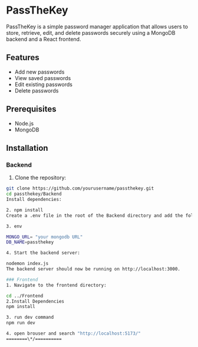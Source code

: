 # PassTheKey

PassTheKey is a simple password manager application that allows users to store, retrieve, edit, and delete passwords securely using a MongoDB backend and a React frontend.

## Features

- Add new passwords
- View saved passwords
- Edit existing passwords
- Delete passwords

## Prerequisites

- Node.js
- MongoDB

## Installation

### Backend

1. Clone the repository:

```bash
git clone https://github.com/yourusername/passthekey.git
cd passthekey/Backend
Install dependencies:

2. npm install
Create a .env file in the root of the Backend directory and add the following environment variables:

3. env

MONGO_URL= "your mongodb URL"
DB_NAME=passthekey

4. Start the backend server:

nodemon index.js
The backend server should now be running on http://localhost:3000.

### Frontend
1. Navigate to the frontend directory:

cd ../Frontend
2.Install Dependencies
npm install

3. run dev command
npm run dev

4. open brouser and search "http://localhost:5173/"
========\*/==========
